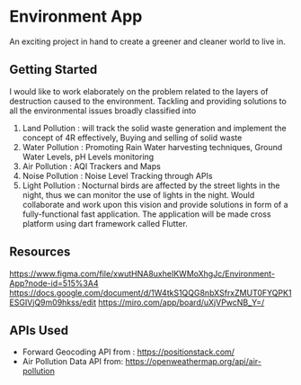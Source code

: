 # Environment App

An exciting project in hand to create a greener and cleaner world to live in.

## Getting Started

I would like to work elaborately on the problem related to the layers of destruction caused to the environment. Tackling and providing solutions to all the environmental issues broadly classified into 
1) Land Pollution : will track the solid waste generation and implement the concept of 4R effectively, Buying and selling of solid waste
2) Water Pollution : Promoting Rain Water harvesting techniques,  Ground Water Levels, pH Levels monitoring
3) Air Pollution : AQI Trackers and Maps
4) Noise Pollution : Noise Level Tracking through APIs
5) Light Pollution : Nocturnal birds are affected by the street lights in the night, thus we can monitor the use of lights in the night.
Would collaborate and work upon this vision and provide solutions in form of a fully-functional fast application. The application will be made cross platform using dart framework called Flutter. 


## Resources

https://www.figma.com/file/xwutHNA8uxheIKWMoXhgJc/Environment-App?node-id=515%3A4
https://docs.google.com/document/d/1W4tkS1QQG8nbXSfrxZMUT0FYQPK1ESGIVjQ9m09hkss/edit
https://miro.com/app/board/uXjVPwcNB_Y=/

## APIs Used
- Forward Geocoding API from : https://positionstack.com/
- Air Pollution Data API from: https://openweathermap.org/api/air-pollution
